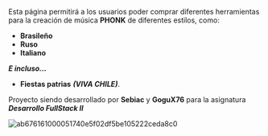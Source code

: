 Esta página permitirá a los usuarios poder comprar diferentes herramientas para la creación de música **PHONK** de diferentes estilos, como:
- **Brasileño** 
- **Ruso**
- **Italiano**
  
***E incluso...***
- **Fiestas patrias** ***(VIVA CHILE)***.

Proyecto siendo desarrollado por **Sebiac** y **GoguX76** para la asignatura ***Desarrollo FullStack II***

![ab676161000051740e5f02df5be105222ceda8c0](https://github.com/user-attachments/assets/854a90f8-deaf-4dad-994f-f5550278c8ba)
